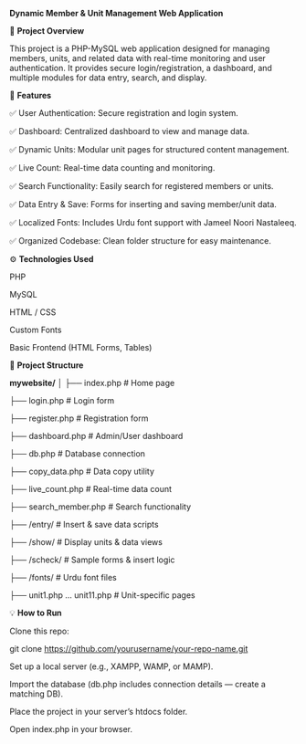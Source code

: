 **Dynamic Member & Unit Management Web Application**

📌 **Project Overview**

This project is a PHP-MySQL web application designed for managing members, units, and related data with real-time monitoring and user authentication. It provides secure login/registration, a dashboard, and multiple modules for data entry, search, and display.

🚀 **Features**

✅ User Authentication: Secure registration and login system.

✅ Dashboard: Centralized dashboard to view and manage data.

✅ Dynamic Units: Modular unit pages for structured content management.

✅ Live Count: Real-time data counting and monitoring.

✅ Search Functionality: Easily search for registered members or units.

✅ Data Entry & Save: Forms for inserting and saving member/unit data.

✅ Localized Fonts: Includes Urdu font support with Jameel Noori Nastaleeq.

✅ Organized Codebase: Clean folder structure for easy maintenance.

⚙️ **Technologies Used**

PHP

MySQL

HTML / CSS

Custom Fonts

Basic Frontend (HTML Forms, Tables)

📂 **Project Structure**

**mywebsite/**
│
├── index.php             # Home page

├── login.php             # Login form

├── register.php          # Registration form

├── dashboard.php         # Admin/User dashboard

├── db.php                # Database connection

├── copy_data.php         # Data copy utility

├── live_count.php        # Real-time data count

├── search_member.php     # Search functionality

├── /entry/               # Insert & save data scripts

├── /show/                # Display units & data views

├── /scheck/              # Sample forms & insert logic

├── /fonts/               # Urdu font files

├── unit1.php ... unit11.php   # Unit-specific pages

💡 **How to Run**

Clone this repo:

git clone https://github.com/yourusername/your-repo-name.git

Set up a local server (e.g., XAMPP, WAMP, or MAMP).

Import the database (db.php includes connection details — create a matching DB).

Place the project in your server’s htdocs folder.

Open index.php in your browser.
